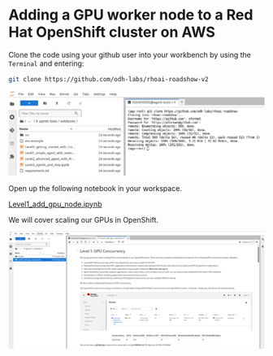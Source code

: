 # Adding a GPU worker node to a Red Hat OpenShift cluster on AWS

Clone the code using your github user into your workbench by using the `Terminal` and entering:

```bash
git clone https://github.com/odh-labs/rhoai-roadshow-v2
```

![images/clone-code.png](images/clone-code.png)

Open up the following notebook in your workspace.

<a href="https://github.com/odh-labs/rhoai-roadshow-v2/blob/main/docs/6-gpuaas/notebooks/Level1_add_gpu_node.ipynb" target="_blank">Level1_add_gpu_node.ipynb</a>

We will cover scaling our GPUs in OpenShift.

![images/level1-add-gpu-node-cluster.png](images/level1-add-gpu-node-cluster.png)
